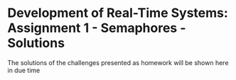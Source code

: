# Development of Real-Time Systems: Assignment 1 - Semaphores - Solutions

The solutions of the challenges presented as homework will be shown here in due time
